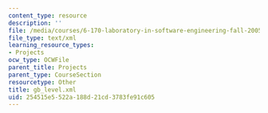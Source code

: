 ```yaml
---
content_type: resource
description: ''
file: /media/courses/6-170-laboratory-in-software-engineering-fall-2005/254515e5522a188d21cd3783fe91c605_gb_level.xml
file_type: text/xml
learning_resource_types:
- Projects
ocw_type: OCWFile
parent_title: Projects
parent_type: CourseSection
resourcetype: Other
title: gb_level.xml
uid: 254515e5-522a-188d-21cd-3783fe91c605
---
```

